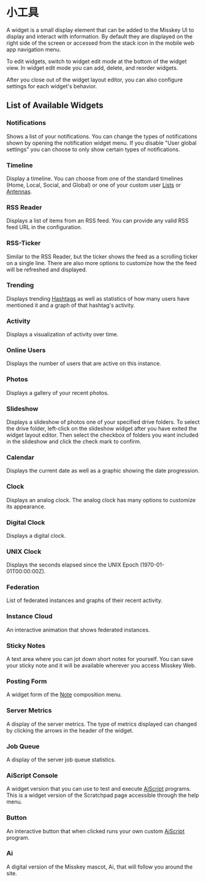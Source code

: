 # 小工具

A widget is a small display element that can be added to the Misskey UI to display and interact with information.
By default they are displayed on the right side of the screen or accessed from the stack icon in the mobile web app navigation menu.

To edit widgets, switch to widget edit mode at the bottom of the widget view. In widget edit mode you can add, delete, and reorder widgets.

After you close out of the widget layout editor, you can also configure settings for each widget's behavior.

## List of Available Widgets

### Notifications

Shows a list of your notifications. You can change the types of notifications shown by opening the notification widget menu. If you disable "User global settings" you can choose to only show certain types of notifications.

### Timeline

Display a timeline. You can choose from one of the standard timelines (Home, Local, Social, and Global) or one of your custom user [Lists](./list.md) or [Antennas](./antenna.md).

### RSS Reader

Displays a list of items from an RSS feed. You can provide any valid RSS feed URL in the configuration.

### RSS-Ticker

Similar to the RSS Reader, but the ticker shows the feed as a scrolling ticker on a single line. There are also more options to customize how the the feed will be refreshed and displayed.

### Trending

Displays trending [Hashtags](./hashtag.md) as well as statistics of how many users have mentioned it and a graph of that hashtag's activity.

### Activity

Displays a visualization of activity over time.

### Online Users

Displays the number of users that are active on this instance.

### Photos

Displays a gallery of your recent photos.

### Slideshow

Displays a slideshow of photos one of your specified drive folders. To select the drive folder, left-click on the slideshow widget after you have exited the widget layout editor. Then select the checkbox of folders you want included in the slideshow and click the check mark to confirm.

### Calendar

Displays the current date as well as a graphic showing the date progression.

### Clock

Displays an analog clock. The analog clock has many options to customize its appearance.

### Digital Clock

Displays a digital clock.

### UNIX Clock

Displays the seconds elapsed since the UNIX Epoch (1970-01-01T00:00:00Z).

### Federation

List of federated instances and graphs of their recent activity.

### Instance Cloud

An interactive animation that shows federated instances.

### Sticky Notes

A text area where you can jot down short notes for yourself. You can save your sticky note and it will be available wherever you access Misskey Web.

### Posting Form

A widget form of the [Note](./note.md) composition menu.

### Server Metrics

A display of the server metrics. The type of metrics displayed can changed by clicking the arrows in the header of the widget.

### Job Queue

A display of the server job queue statistics.

### AiScript Console

A widget version that you can use to test and execute [AiScript](../advanced/aiscript.md) programs. This is a widget version of the Scratchpad page accessible through the help menu.

### Button

An interactive button that when clicked runs your own custom [AiScript](../advanced/aiscript.md) program.

### Ai

A digital version of the Misskey mascot, Ai, that will follow you around the site.
